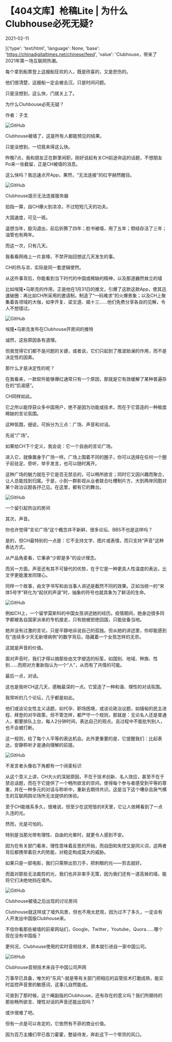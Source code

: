 # 【404文库】枪稿Lite | 为什么Clubhouse必死无疑?

2021-02-11

[{'type': 'text/html', 'language': None, 'base': 'https://chinadigitaltimes.net/chinese/feed', 'value': 'Clubhouse，带来了2021年第一场互联网热潮。

每个拿到船票登上这艘船狂欢的人，既是欣喜的，又是悲伤的。

他们很清楚，这艘船一定会被击沉，只是时间问题。

只是没想到，这么快，门就关上了。

为什么Cluhbouse必死无疑？

作者：子戈

![GitHub](https://chinadigitaltimes.net/chinese/files/2021/02/CH1.png)

Clubhouse被墙了，这是所有人都能预见的结果。

只是没想到，一切竟来得这么快。

昨晚7点，我和朋友正在群里闲职，刚好说起有关CH前途命运的话题，不想朋友Po来一张截留，正是CH被墙的消息。

这么快吗？我迅速点开App，果然，“无法连接”的红字赫然醒目。

![GitHub](https://chinadigitaltimes.net/chinese/files/2021/02/CH2.png)

Clubhouse提示无法连接服务器

掐指一算，自CH爆火到凉凉，不过短短几天的功夫。

大国速度，可见一斑。

遥想当年，股沟退出，前后折腾了四年；脸书被墙，用了五年；颓结存活了三年；油管也有两年。

而这一次，只有几天。

我看看网络上一片哀嚎，不禁开始回想这几天发生的事。

CH的热与凉，实际是同一套逻辑使然。

从这件事背后，你能看到当下时代的中国或稀缺的精神，以及那道巍然耸立的墙

比如埃隆•马斯克的作用，正是他在1月31日的推文，引爆了这款这款App，使其迅速破圈：再比如CH所采用的邀请制，制造了“一码难求”的火爆景象；以及CH上聚集着各领域的大咖，如李开复、梁文道、姬十三……他们免费分享各自的见解，令人不想错过。

![GitHub](https://chinadigitaltimes.net/chinese/files/2021/02/CH3.png)

埃隆•马斯克发布在Clubhouse开房间的推特

诚然，这些原因各有道理。

但我觉得它们都不是问题的关键，或者说，它们只起到了推波助澜的作用，而不是决定性的因素。

那什么才是决定性的呢？

在我看来，一款软件能够爆红通常只有一个原因，那就是它有效缓解了某种普遍存在的“饥渴感”。

CH同样如此。

它之所以能俘获众多中国用户，绝不是因为功能或技术，而在于它营造的一种极度稀缺的言论氛围。

这种氛围，细说，可拆分为三点：广场、声音和对话。

先说“广场”。

如果给CH下个定义，我会说：它一个自由的言论广场。

进入它，就像置身于广场一样。广场上围着不同的圈子，你可以选择在任何一个圈子前驻足、旁听，举手发言，也可以随时离开。

这种广场的魅力就在于它是百无禁忌的，可以畅所欲言；同时它又因兴趣而聚合，让人总能找到归属。于是，小到一群影视从业者联合吐槽制片方，大到两岸同胞对某个政治议题各抒己见。在这里，都有它的舞台。

![GitHub](https://chinadigitaltimes.net/chinese/files/2021/02/CH4.png)

一个留引起热议的房间

其次，声音。

你也许觉得“言论广场”这个概念并不新鲜，很多论坛、BBS不也是这样吗？

是的，但CH最特别的一点是：它不支持文字、图片或表情，而只支持“声音”这种表达方式。

从产品角麦看，它秉承“少即是多”的设计理念。

而另一方面，声音还有其不可替代的优势，在于它是一种更具人性温度的表达，比文字更能激发同理心。

同样一个故事，由文字书写和由当事人讲述是截然不同的效果。正如当统一的“宋体5号字”转化为“起伏的声波”时，抽象的符号也就具象为了鲜活的生命。

![GitHub](https://chinadigitaltimes.net/chinese/files/2021/02/CH5.png)

例如CH上，一个留学莫斯科的中国女孩讲述她的经历。疫情期间，她身边很多同字都被各自国家派来的专机接走，只有她被拒绝回国，只能驻备当地。

她并没有过激的言论，只是平静地诉说自己的孤独。但从她的讲述里，你却能感到在“连续多少天无新增病例”的数字背后，隐藏着一个女孩怎样的无奈。

这就是声音的价值。

面对声音时，我们才得以摘那些由文字塑造的标筌，如国别、地域、种族、性别……而把对方重新指认为一个“人”，从而有了共情的可能。

最后一点，对话。

这也是我听CH这几天，感触最深的一点。它营造了一种和谐、理性的对话氛围。

我常听的几个论坛，几乎都是如此。

他们或谈论女性主义话题，如代孕、职场困境，或谈论政治议题，如缅甸的民主进程、拜登的对华政策，但不管怎样，都严守一个规则，那就是：无论名人还是普通人，都要排队上台，每人2分钟时间，表达自己的观点。且过程中不能批判别人，也不会被打断。

这一规则，给了每个人平等的表达机会。此外更重要的是，它提醒我们：比起表达，安静聆听才是通向理解的前提。

![GitHub](https://chinadigitaltimes.net/chinese/files/2021/02/CH6.png)

不发言者头像右下角都有一个闭麦标识

从这个意义上讲，CH大火的深层原因，不在于技术创新、名人效应，甚至不在于禁忌话题，而在于它提供了一个畅所欲言的空间，使得每个参与者感受到平等的尊重，并在一种多元的对话与聆听中，重新去期待共识。这是当下这个嘈杂且戾气横生的互联网舆论场所无法提供的体验。

至于CH能维系多久，很难说，但至少在这短皆的8天里，它让人依稀看到了一点久违的光。

然而，光是可怕的。

特别是当那光带有理性、自由的光晕时，就更令人感到不安。

因为在有关部门看来，理性意味着反思的开始，而自田和失控又是同义词，这两者背后都携带着巨大的势能，对稳定构成莫大的威胁。

如果只是一部电影，我们只需祭出剪刀手，把刺眼的光——剪去就好。

而面对那些无法裁剪的光，我们也并非束手无策，因为我们还有一道高耸的墙，能将它们决绝地挡在墙外。

![GitHub](https://chinadigitaltimes.net/chinese/files/2021/02/CH7.png)

Clubhouse被墙之后出现的讨论房间

Clubhouse就这样成了墙外风景，但也不用太悲观，因为过不了多久，一定会有人开发出中国版Clubhouse来。

不信你看那些被墙的前辈网站们，Google，Twitter，Youtube，Quora&#8230;&#8230;哪个现在没有中国版？

更何况，Clubhouse使用的实时音频技术，原本就引进自一家中国公司。

![GitHub](https://chinadigitaltimes.net/chinese/files/2021/02/CH8.png)

Clubhouse音频技术来自于中国公司声网

万事早已具备，唯欠的“东风”-就是等有关部门把相应的监管技术打磨成熟，能实时监控声音里的敏感词，这事儿自然能成。

可直到了那时候，这个阉副版的Clubhouse，还有存在的意义吗？我们所期待的那些畅所欲言、理性对话的声音还能出现吗？

或许很难了吧。

但有一点是可以肯定的，它依然有不菲的商业价值。

因为百万主播们早已吞刀霍霍，整装待发，奔赴这下一个带货的风口。

